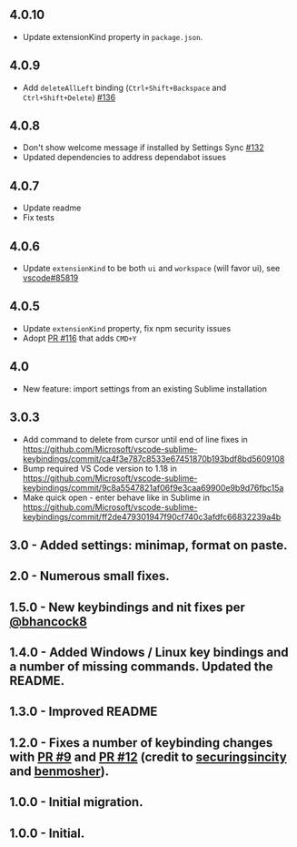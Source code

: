 ## 4.0.10

-   Update extensionKind property in `package.json`.

## 4.0.9

-   Add `deleteAllLeft` binding (`Ctrl+Shift+Backspace` and `Ctrl+Shift+Delete`)
    [#136](https://github.com/microsoft/vscode-sublime-keybindings/pull/136)

## 4.0.8

-   Don't show welcome message if installed by Settings Sync
    [#132](https://github.com/microsoft/vscode-sublime-keybindings/issues/132)
-   Updated dependencies to address dependabot issues

## 4.0.7

-   Update readme
-   Fix tests

## 4.0.6

-   Update `extensionKind` to be both `ui` and `workspace` (will favor ui), see
    [vscode#85819](https://github.com/microsoft/vscode/issues/85819)

## 4.0.5

-   Update `extensionKind` property, fix npm security issues
-   Adopt
    [PR #116](https://github.com/microsoft/vscode-sublime-keybindings/pull/116)
    that adds `CMD+Y`

## 4.0

-   New feature: import settings from an existing Sublime installation

## 3.0.3

-   Add command to delete from cursor until end of line fixes in
    https://github.com/Microsoft/vscode-sublime-keybindings/commit/ca4f3e787c8533e67451870b193bdf8bd5609108
-   Bump required VS Code version to 1.18 in
    https://github.com/Microsoft/vscode-sublime-keybindings/commit/9c8a5547821af06f9e3caa69900e9b9d76fbc15a
-   Make quick open - enter behave like in Sublime in
    https://github.com/Microsoft/vscode-sublime-keybindings/commit/ff2de479301947f90cf740c3afdfc66832239a4b

## 3.0 - Added settings: minimap, format on paste.

## 2.0 - Numerous small fixes.

## 1.5.0 - New keybindings and nit fixes per [@bhancock8](https://github.com/bhancock8)

## 1.4.0 - Added Windows / Linux key bindings and a number of missing commands. Updated the README.

## 1.3.0 - Improved README

## 1.2.0 - Fixes a number of keybinding changes with [PR #9](https://github.com/Microsoft/vscode-sublime-keybindings/pull/9) and [PR #12](https://github.com/Microsoft/vscode-sublime-keybindings/pull/12) (credit to [securingsincity](https://github.com/Microsoft/vscode-sublime-keybindings/issues?q=is%3Apr+author%3Asecuringsincity) and [benmosher](https://github.com/Microsoft/vscode-sublime-keybindings/issues?q=is%3Apr+author%3Abenmosher)).

## 1.0.0 - Initial migration.

## 1.0.0 - Initial.
